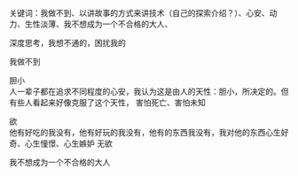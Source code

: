 
关键词：我做不到、以讲故事的方式来讲技术（自己的探索介绍？）、心安、动力、生性淡薄、我不想成为一个不合格的大人、

深度思考，我想不通的，困扰我的

我做不到<br/>


胆小<br/>
人一辈子都在追求不同程度的心安，我认为这是由人的天性：胆小，所决定的。但有些人看起来好像克服了这个天性，
害怕死亡、害怕未知

欲<br/>
他有好吃的我没有，他有好玩的我没有，他有的东西我没有，我对他的东西心生好奇、心生憧憬、心生嫉妒
无欲

我不想成为一个不合格的大人<br/>



